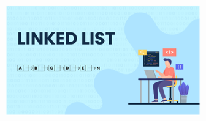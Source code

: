 ![image alt](https://github.com/KC-DEEPAK/LINKED-LISTS_IN_C_DSA/blob/aa89895e9f69b414a3784c433b384509ec323519/1644309661084-Linked%20list-03.png)
